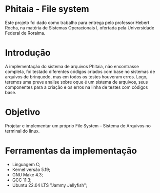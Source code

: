  # Phitaia - File system
Este projeto foi dado como trabalho para entrega pelo professor Hebert Rocha, na matéria de Sistemas Operacionais I, ofertada pela Universidade Federal de Roraima.
# Introdução 
A implementação do sistema de arquivos Phitaia, não encontrasse completa, foi testado diferentes códigos criados com base no sistemas de arquivos de brinquedo, mas em todos os testes houveram erros. Logo, teremos uma preve analise sobre oque é um sistema de arquivos, seus componentes para a criação e os erros na linha de testes com códigos base.
# Objetivo
Projetar e implementar um próprio File System – Sistema de Arquivos no terminal do linux.
# Ferramentas da implementação
- Linguagem C;
- Kernel versão 5.19;
- GNU Make 4.3;
- GCC 11.3;
- Ubuntu 22.04 LTS "Jammy Jellyfish";
